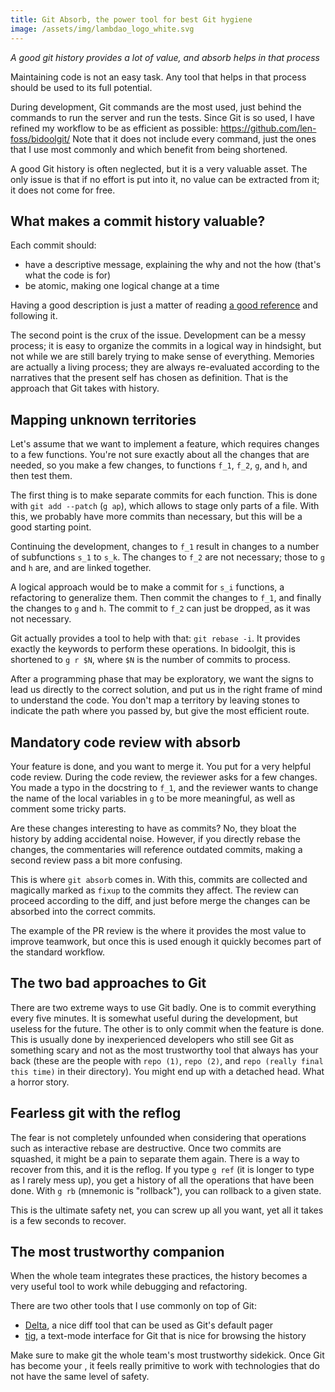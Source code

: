 ```yaml
---
title: Git Absorb, the power tool for best Git hygiene 
image: /assets/img/lambdao_logo_white.svg
---
```


_A good git history provides a lot of value, and absorb helps in that process_

Maintaining code is not an easy task.
Any tool that helps in that process should be used to its full potential.

During development, Git commands are the most used, just behind the commands to run the server and run the tests.
Since Git is so used, I have refined my workflow to be as efficient as possible:
https://github.com/len-foss/bidoolgit/
Note that it does not include every command, just the ones that I use most commonly and which benefit from being shortened.

A good Git history is often neglected, but it is a very valuable asset. 
The only issue is that if no effort is put into it, no value can be extracted from it; it does not come for free.

## What makes a commit history valuable?

Each commit should:
- have a descriptive message, explaining the why and not the how (that's what the code is for)
- be atomic, making one logical change at a time

Having a good description is just a matter of reading [a good reference](https://cbea.ms/git-commit/) and following it.

The second point is the crux of the issue.
Development can be a messy process; it is easy to organize the commits in a logical way in hindsight, but not while we are still barely trying to make sense of everything.
Memories are actually a living process; they are always re-evaluated according to the narratives that the present self has chosen as definition.
That is the approach that Git takes with history.

## Mapping unknown territories

Let's assume that we want to implement a feature, which requires changes to a few functions.
You're not sure exactly about all the changes that are needed, so you make a few changes, to functions `f_1`, `f_2`, `g`, and `h`, and then test them.

The first thing is to make separate commits for each function.
This is done with `git add --patch` (`g ap`), which allows to stage only parts of a file.
With this, we probably have more commits than necessary, but this will be a good starting point.

Continuing the development, changes to `f_1`  result in changes to a number of subfunctions `s_1` to `s_k`. 
The changes to `f_2` are not necessary; those to `g` and `h` are, and are linked together.

A logical approach would be to make a commit for `s_i` functions, a refactoring to generalize them.
Then commit the changes to `f_1`, and finally the changes to `g` and `h`. 
The commit to `f_2` can just be dropped, as it was not necessary.

Git actually provides a tool to help with that: `git rebase -i`.
It provides exactly the keywords to perform these operations.
In bidoolgit, this is shortened to `g r $N`, where `$N` is the number of commits to process.

After a programming phase that may be exploratory, we want the signs to lead us directly to the correct solution, and put us in the right frame of mind to understand the code.
You don't map a territory by leaving stones to indicate the path where you passed by, but give the most efficient route.

## Mandatory code review with absorb

Your feature is done, and you want to merge it. 
You put for a very helpful code review.
During the code review, the reviewer asks for a few changes. 
You made a typo in the docstring to `f_1`, and the reviewer wants to change the name of the local variables in `g` to be more meaningful, as well as comment some tricky parts.

Are these changes interesting to have as commits? 
No, they bloat the history by adding accidental noise.
However, if you directly rebase the changes, the commentaries will reference outdated commits,  making a second review pass a bit more confusing.

This is where `git absorb` comes in. 
With this, commits are collected and magically marked as `fixup` to the commits they affect.
The review can proceed according to the diff, and just before merge the changes can be absorbed into the correct commits.

The example of the PR review is the where it provides the most value to improve teamwork, but once this is used enough it quickly becomes part of the standard workflow.

## The two bad approaches to Git

There are two extreme ways to use Git badly.
One is to commit everything every five minutes.
It is somewhat useful during the development, but useless for the future.
The other is to only commit when the feature is done.
This is usually done by inexperienced developers who still see Git as something scary and not as the most trustworthy tool that always has your back (these are the people with `repo (1)`, `repo (2)`, and `repo (really final this time)` in their directory).
You might end up with a detached head. 
What a horror story.

## Fearless git with the reflog

The fear is not completely unfounded when considering that operations such as interactive rebase are destructive.
Once two commits are squashed, it might be a pain to separate them again.
There is a way to recover from this, and it is the reflog.
If you type `g ref` (it is longer to type as I rarely mess up), you get a history 
of all the operations that have been done.
With `g rb` (mnemonic is "rollback"), you can rollback to a given state.

This is the ultimate safety net, you can screw up all you want, yet all it takes is a few seconds to recover.

## The most trustworthy companion

When the whole team integrates these practices, the history becomes a very useful tool to work while debugging and refactoring.

There are two other tools that I use commonly on top of Git: 
- [Delta](https://dandavison.github.io/delta/), a nice diff tool that can be used as Git's default pager
- [tig](https://jonas.github.io/tig/doc/tig.1.html), a text-mode interface for Git that is nice for browsing the history

Make sure to make git the whole team's most trustworthy sidekick. 
Once Git has become your , it feels really primitive to work with technologies that do not have the same level of safety.